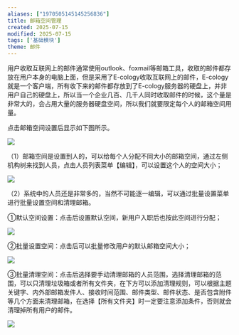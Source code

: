 ```yaml
---
aliases: ["1970505145145256836"]
title: 邮箱空间管理
created: 2025-07-15
modified: 2025-07-15
tags: ['基础模块']
theme: 邮件
---
```


用户收取互联网上的邮件通常使用outlook、foxmail等邮箱工具，收取的邮件都存放在用户本身的电脑上面，但是采用了E-cology收取互联网上的邮件，E-cology就是一个客户端，所有收下来的邮件都存放到了E-cology服务器的硬盘上，并非用户自己的硬盘上，所以当一个企业几百、几千人同时收取邮件的时候，这个量是非常大的，会占用大量的服务器硬盘空间，所以我们就要限定每个人的邮箱空间用量。

点击邮箱空间设置后显示如下图所示。

![](626dfb81799ba19836ef2dd2f38a721d.jpg)

（1）邮箱空间是设置到人的，可以给每个人分配不同大小的邮箱空间，通过左侧机构树来找到人员，点击人员列表菜单【编辑】，可以设置这个人的空间大小；

![](75143c050efcdeedadf1e2079fbfc9e4.jpg)

（2）系统中的人员还是非常多的，当然不可能逐一编辑，可以通过批量设置菜单进行批量设置空间和清理邮箱。

①默认空间设置：点击后设置默认空间，新用户入职后也按此空间进行分配；

![](7c4dd4668338f7a9c1f1ec8efbcb9213.jpg)

②批量设置空间：点击后可以批量修改用户的默认邮箱空间大小；

![](0f700e53400f344d49c305dce2a71151.jpg)

③批量清理空间：点击后选择要手动清理邮箱的人员范围，选择清理邮箱的范围，可以只清理垃圾箱或者所有文件夹，在下方可以添加清理规则，可以根据主题关键字、内外部邮箱发件人、接收时间范围、邮件类型、邮件状态、是否包含附件等几个方面来清理邮箱，在选择【所有文件夹】时一定要注意添加条件，否则就会清理掉所有用户的邮件。

![](41f90ec0dfb2cd78e85ee2d092e908fa.jpg)